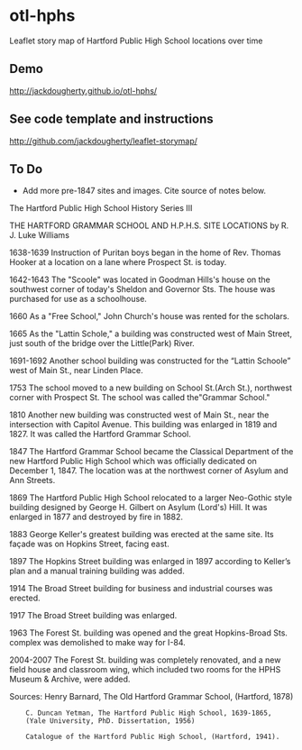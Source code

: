 # otl-hphs
Leaflet story map of Hartford Public High School locations over time

## Demo

http://jackdougherty.github.io/otl-hphs/

## See code template and instructions

http://github.com/jackdougherty/leaflet-storymap/

## To Do
- Add more pre-1847 sites and images. Cite source of notes below.

The Hartford Public High School History Series III

THE HARTFORD GRAMMAR SCHOOL AND H.P.H.S. SITE LOCATIONS
by R. J. Luke Williams

1638-1639  Instruction of Puritan boys began in the home of Rev. Thomas Hooker at a location on a lane where Prospect St. is today.

1642-1643	The "Scoole" was located in Goodman Hills's house on the southwest corner of today's Sheldon and Governor Sts.  The house was purchased for use as a schoolhouse.

1660	As a "Free School," John Church's house was rented for the scholars.

1665	As the "Lattin Schole," a building was constructed west of Main  Street, just  south of the bridge over the Little(Park) River.

1691-1692	Another school building was constructed for the “Lattin Schoole” west of Main St., near Linden Place.

1753	The school moved to a new building on School St.(Arch St.), northwest corner with Prospect St.  The school was called the"Grammar School."

1810	Another new building was constructed west of Main St., near the intersection with Capitol Avenue. This building was enlarged in 1819 and 1827.  It was called the Hartford Grammar School.

1847	The Hartford Grammar School became the Classical Department of the new Hartford Public High School which was officially dedicated on December 1, 1847. The location was at the northwest corner of Asylum and Ann Streets.  

1869	The Hartford Public High School relocated to a larger Neo-Gothic style building designed by George H. Gilbert on Asylum (Lord's) Hill.  It was enlarged in 1877 and destroyed by fire in 1882.

1883	George Keller's greatest building was erected at the same site. Its façade was on Hopkins Street, facing east.

1897	The Hopkins Street building was enlarged in 1897 according to Keller’s plan and a manual training building was added.		

1914	The Broad Street building for business and industrial courses was erected.  





1917	The Broad Street building was enlarged.

1963	The Forest St. building was opened and the great Hopkins-Broad Sts. complex was demolished to make way for I-84.

2004-2007	The Forest St. building was completely renovated, and a new field house
	and classroom wing, which included two rooms for the HPHS Museum & Archive, were added.


Sources:  Henry Barnard, The Old Hartford Grammar School, (Hartford, 1878)

	    C. Duncan Yetman, The Hartford Public High School, 1639-1865,
	    (Yale University, PhD. Dissertation, 1956)

	    Catalogue of the Hartford Public High School, (Hartford, 1941).

